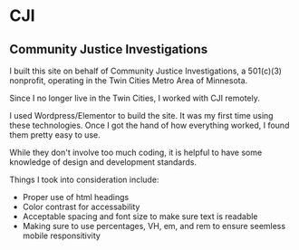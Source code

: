 # CJI

## Community Justice Investigations

I built this site on behalf of Community Justice Investigations, a 501(c)(3) nonprofit, operating in the Twin Cities Metro Area of Minnesota.

Since I no longer live in the Twin Cities, I worked with CJI remotely.

I used Wordpress/Elementor to build the site. It was my first time using these technologies. Once I got the hand of how everything worked, I found them pretty easy to use.

While they don't involve too much coding, it is helpful to have some knowledge of design and development standards.

Things I took into consideration include:
- Proper use of html headings
- Color contrast for accessability
- Acceptable spacing and font size to make sure text is readable
- Making sure to use percentages, VH, em, and rem to ensure seemless mobile responsitivity
